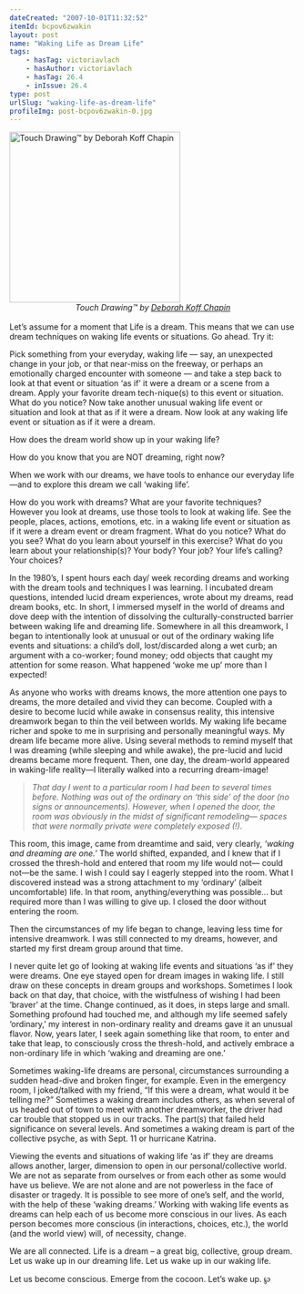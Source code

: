 ```yaml
---
dateCreated: "2007-10-01T11:32:52"
itemId: bcpov6zwakin
layout: post
name: "Waking Life as Dream Life"
tags:
    - hasTag: victoriavlach
    - hasAuthor: victoriavlach
    - hasTag: 26.4
    - inIssue: 26.4
type: post
urlSlug: "waking-life-as-dream-life"
profileImg: post-bcpov6zwakin-0.jpg
---
```


<a href="https://touchdrawing.com/deborah/">
<img src="../images/post-bcpov6zwakin-0.jpg" alt="Touch Drawing™ by Deborah Koff Chapin" width="300" height="auto"/>
</a>
<!--nopreview--><div class="caption" style="text-align: center;"><i>Touch Drawing™ by <a href="https://touchdrawing.com/deborah/">Deborah Koff Chapin</a></i></div><!--/nopreview-->

<br>
Let’s assume for a moment that Life is a dream. This means that we can use dream techniques on waking life events or situations. Go ahead. Try it:

Pick something from your everyday, waking life — say, an unexpected change in your job, or that near-miss on the freeway, or perhaps an emotionally charged encounter with someone — and take a step back to look at that event or situation ‘as if’ it were a dream or a scene from a dream. Apply your favorite dream tech-nique(s) to this event or situation. What do you notice? Now take another unusual waking life event or situation and look at that as if it were a dream. Now look at any waking life event or situation as if it were a dream.

How does the dream world show up in your waking life?

How do you know that you are NOT dreaming, right now?

When we work with our dreams, we have tools to enhance our everyday life—and to explore this dream we call ‘waking life’.

How do you work with dreams? What are your favorite techniques? However you look at dreams, use those tools to look at waking life. See the people, places, actions, emotions, etc. in a waking life event or situation as if it were a dream event or dream fragment. What do you notice? What do you see? What do you learn about yourself in this exercise? What do you learn about your relationship(s)? Your body? Your job? Your life’s calling? Your choices?

In the 1980’s, I spent hours each day/ week recording dreams and working with the dream tools and techniques I was learning. I incubated dream questions, intended lucid dream experiences, wrote about my dreams, read dream books, etc. In short, I immersed myself in the world of dreams and dove deep with the intention of dissolving the culturally-constructed barrier between waking life and dreaming life. Somewhere in all this dreamwork, I began to intentionally look at unusual or out of the ordinary waking life events and situations: a child’s doll, lost/discarded along a wet curb; an argument with a co-worker; found money; odd objects that caught my attention for some reason. What happened ‘woke me up’ more than I expected!

As anyone who works with dreams knows, the more attention one pays to dreams, the more detailed and vivid they can become. Coupled with a desire to become lucid while awake in consensus reality, this intensive dreamwork began to thin the veil between worlds. My waking life became richer and spoke to me in surprising and personally meaningful ways. My dream life became more alive. Using several methods to remind myself that I was dreaming (while sleeping and while awake), the pre-lucid and lucid dreams became more frequent. Then, one day, the dream-world appeared in waking-life reality—I literally walked into a recurring dream-image!

> _That day I went to a particular room I had been to several times before. Nothing was out of the ordinary on ‘this side’ of the door (no signs or announcements). However, when I opened the door, the room was obviously in the midst of significant remodeling— spaces that were normally private were completely exposed (!)._

This room, this image, came from dreamtime and said, very clearly, _‘waking and dreaming are one.’_ The world shifted, expanded, and I knew that if I crossed the thresh-hold and entered that room my life would not— could not—be the same. I wish I could say I eagerly stepped into the room. What I discovered instead was a strong attachment to my ‘ordinary’ (albeit uncomfortable) life. In that room, anything/everything was possible... but required more than I was willing to give up. I closed the door without entering the room.

Then the circumstances of my life began to change, leaving less time for intensive dreamwork. I was still connected to my dreams, however, and started my first dream group around that time.

I never quite let go of looking at waking life events and situations ‘as if’ they were dreams. One eye stayed open for dream images in waking life. I still draw on these concepts in dream groups and workshops. Sometimes I look back on that day, that choice, with the wistfulness of wishing I had been ‘braver’ at the time. Change continued, as it does, in steps large and small. Something profound had touched me, and although my life seemed safely ‘ordinary,’ my interest in non-ordinary reality and dreams gave it an unusual flavor. Now, years later, I seek again something like that room, to enter and take that leap, to consciously cross the thresh-hold, and actively embrace a non-ordinary life in which ‘waking and dreaming are one.’

Sometimes waking-life dreams are personal, circumstances surrounding a sudden head-dive and broken finger, for example. Even in the emergency room, I joked/talked with my friend, “If this were a dream, what would it be telling me?” Sometimes a waking dream includes others, as when several of us headed out of town to meet with another dreamworker, the driver had car trouble that stopped us in our tracks. The part(s) that failed held significance on several levels. And sometimes a waking dream is part of the collective psyche, as with Sept. 11 or hurricane Katrina.

Viewing the events and situations of waking life ‘as if’ they are dreams allows another, larger, dimension to open in our personal/collective world. We are not as separate from ourselves or from each other as some would have us believe. We are not alone and are not powerless in the face of disaster or tragedy. It is possible to see more of one’s self, and the world, with the help of these ‘waking dreams.’ Working with waking life events as dreams can help each of us become more conscious in our lives. As each person becomes more conscious (in interactions, choices, etc.), the world (and the world view) will, of necessity, change.

We are all connected. Life is a dream – a great big, collective, group dream. Let us wake up in our dreaming life. Let us wake up in our waking life.

Let us become conscious. Emerge from the cocoon. Let’s wake up. ℘
